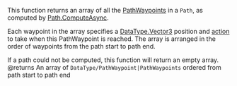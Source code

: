 This function returns an array of all the [PathWaypoints](https://developer.roblox.com/search#stq=PathWaypoint) in a `Path`, as computed by [Path.ComputeAsync](https://developer.roblox.com/api-reference/function/Path/ComputeAsync).

Each waypoint in the array specifies a [DataType.Vector3](https://developer.roblox.com/search#stq=Vector3) position and [action](https://developer.roblox.com/search#stq=PathWaypointAction) to take when this PathWaypoint is reached. The array is arranged in the order of waypoints from the path start to path end.

If a path could not be computed, this function will return an empty array.
@returns An array of `DataType/PathWaypoint|PathWaypoints` ordered from path start to path end